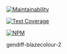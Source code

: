 [![Maintainability](https://api.codeclimate.com/v1/badges/0c96c255338746ec8e85/maintainability)](https://codeclimate.com/github/blazecolour/project-lvl2-s297/maintainability)

[![Test Coverage](https://api.codeclimate.com/v1/badges/0c96c255338746ec8e85/test_coverage)](https://codeclimate.com/github/blazecolour/project-lvl2-s297/test_coverage)


[![NPM](https://nodei.co/npm/gendiff-blazecolour-2.png?downloads=true&downloadRank=true&stars=true)](https://nodei.co/npm/gendiff-blazecolour-2/)

gendiff-blazecolour-2

